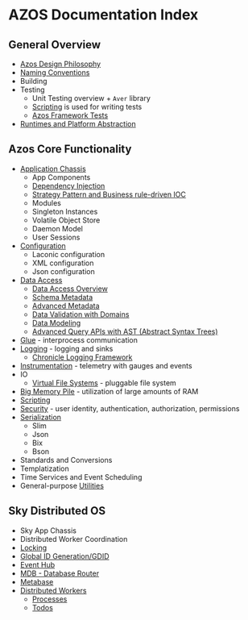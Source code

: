 # AZOS Documentation Index 

## General Overview
* [Azos Design Philosophy](philosophy.md)
* [Naming Conventions](naming-conventions.md)
* Building
* Testing
  * Unit Testing overview + `Aver` library
  * [Scripting](/src/Azos/Scripting) is used for writing tests
  * [Azos Framework Tests](/src/testing)
* [Runtimes and Platform Abstraction](/src/runtimes.md)

## Azos Core Functionality
* [Application Chassis](/src/Azos/Apps)
  * App Components
  * [Dependency Injection](/src/Azos/Apps/Injection)
  * [Strategy Pattern and Business rule-driven IOC](/src/Azos/Apps/Strategies)
  * Modules
  * Singleton Instances
  * Volatile Object Store
  * Daemon Model
  * User Sessions
* [Configuration](/src/Azos/Conf)
  * Laconic configuration
  * XML configuration
  * Json configuration
* [Data Access](/src/Azos/Data)
  * [Data Access Overview](/src/Azos/Data) 
  * [Schema Metadata](/src/Azos/Data/metadata.md)
  * [Advanced Metadata](/src/Azos/Data/advanced-meta.md)
  * [Data Validation with Domains](/src/Azos/Data/domains.md)
  * [Data Modeling](/src/Azos/Data/modeling.md)
  * [Advanced Query APIs with AST (Abstract Syntax Trees)](/src/Azos/Data/AST)
* [Glue](/src/Azos/Glue) - interprocess communication
* [Logging](/src/Azos/Log) - logging and sinks
    * [Chronicle Logging Framework](/src/Azos.Sky/Chronicle)
* [Instrumentation](/src/Azos/Instrumentation) - telemetry with gauges and events
* IO
  * [Virtual File Systems](/src/Azos/IO/FileSystem) - pluggable file system
* [Big Memory Pile](/src/Azos/Pile) - utilization of large amounts of RAM
* [Scripting](/src/Azos/Scripting)
* [Security](/src/Azos/Security) - user identity, authentication, authorization, permissions
* [Serialization](/src/Azos/Serialization)
  * Slim
  * Json
  * Bix
  * Bson
* Standards and Conversions
* Templatization
* Time Services and Event Scheduling
* General-purpose [Utilities](utilities.md)

## Sky Distributed OS
* Sky App Chassis
* Distributed Worker Coordination
* [Locking](/src/Azos.Sky/Locking)
* [Global ID Generation/GDID](/src/Azos.Sky/Identification)
* [Event Hub](/src/Azos.Sky/EventHub)
* [MDB - Database Router](/src/Azos.Sky/Mdb)
* [Metabase](/src/Azos.Sky/Metabase)
* [Distributed Workers](/src/Azos.Sky/Workers)
  * [Processes](/src/Azos.Sky/Workers/processes.md) 
  * [Todos](/src/Azos.Sky/Workers/todos.md)

